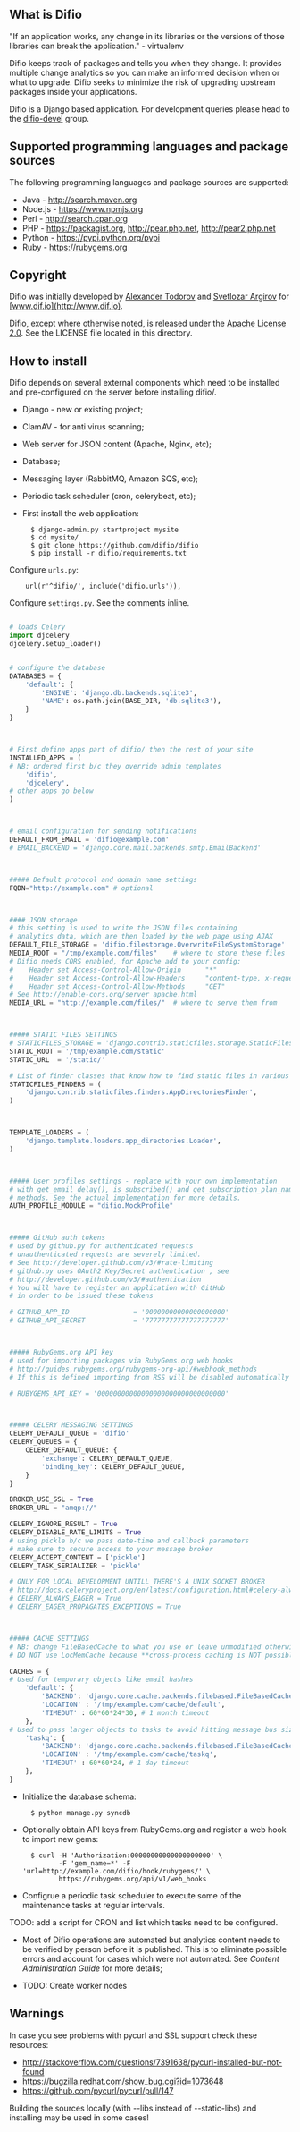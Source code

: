 What is Difio
-------------

"If an application works, any change in its libraries or the versions of those
libraries can break the application." - virtualenv

Difio keeps track of packages and tells you when they change.
It provides multiple change analytics so you can make an informed decision when
or what to upgrade. Difio seeks to minimize the risk of upgrading upstream packages
inside your applications.

Difio is a Django based application. For development queries please head to the
[difio-devel](https://groups.google.com/forum/#!forum/difio-devel) group.


Supported programming languages and package sources
---------------------------------------------------

The following programming languages and package sources are supported:

* Java - http://search.maven.org
* Node.js - https://www.npmjs.org
* Perl - http://search.cpan.org
* PHP - https://packagist.org, http://pear.php.net, http://pear2.php.net
* Python - https://pypi.python.org/pypi
* Ruby - https://rubygems.org


Copyright
---------

Difio was initially developed by [Alexander Todorov](https://github.com/atodorov)
and [Svetlozar Argirov](https://github.com/zaro) for [www.dif.io](http://www.dif.io).

Difio, except where otherwise noted, is released under the
[Apache License 2.0](http://www.apache.org/licenses/LICENSE-2.0.html).
See the LICENSE file located in this directory.

How to install
---------------

Difio depends on several external components which need to be installed and
pre-configured on the server before installing difio/.

* Django - new or existing project;
* ClamAV - for anti virus scanning;
* Web server for JSON content (Apache, Nginx, etc);
* Database;
* Messaging layer (RabbitMQ, Amazon SQS, etc);
* Periodic task scheduler (cron, celerybeat, etc);

* First install the web application:

        $ django-admin.py startproject mysite
        $ cd mysite/
        $ git clone https://github.com/difio/difio
        $ pip install -r difio/requirements.txt

Configure `urls.py`:

        url(r'^difio/', include('difio.urls')),

Configure `settings.py`. See the comments inline.

``` python

# loads Celery 
import djcelery
djcelery.setup_loader()


# configure the database
DATABASES = {
    'default': {
        'ENGINE': 'django.db.backends.sqlite3',
        'NAME': os.path.join(BASE_DIR, 'db.sqlite3'),
    }
}



# First define apps part of difio/ then the rest of your site
INSTALLED_APPS = (
# NB: ordered first b/c they override admin templates
    'difio',
    'djcelery',
# other apps go below
)



# email configuration for sending notifications
DEFAULT_FROM_EMAIL = 'difio@example.com'
# EMAIL_BACKEND = 'django.core.mail.backends.smtp.EmailBackend'



##### Default protocol and domain name settings
FQDN="http://example.com" # optional



#### JSON storage
# this setting is used to write the JSON files containing
# analytics data, which are then loaded by the web page using AJAX
DEFAULT_FILE_STORAGE = 'difio.filestorage.OverwriteFileSystemStorage'
MEDIA_ROOT = "/tmp/example.com/files"    # where to store these files
# Difio needs CORS enabled, for Apache add to your config:
#    Header set Access-Control-Allow-Origin      "*"
#    Header set Access-Control-Allow-Headers     "content-type, x-requested-with"
#    Header set Access-Control-Allow-Methods     "GET"
# See http://enable-cors.org/server_apache.html
MEDIA_URL = "http://example.com/files/"  # where to serve them from



##### STATIC FILES SETTINGS
# STATICFILES_STORAGE = 'django.contrib.staticfiles.storage.StaticFilesStorage'
STATIC_ROOT = '/tmp/example.com/static'
STATIC_URL  = '/static/'

# List of finder classes that know how to find static files in various locations.
STATICFILES_FINDERS = (
    'django.contrib.staticfiles.finders.AppDirectoriesFinder',
)



TEMPLATE_LOADERS = (
    'django.template.loaders.app_directories.Loader',
)



##### User profiles settings - replace with your own implementation
# with get_email_delay(), is_subscribed() and get_subscription_plan_name()
# methods. See the actual implementation for more details.
AUTH_PROFILE_MODULE = "difio.MockProfile"



##### GitHub auth tokens
# used by github.py for authenticated requests
# unauthenticated requests are severely limited.
# See http://developer.github.com/v3/#rate-limiting
# github.py uses OAuth2 Key/Secret authentication , see
# http://developer.github.com/v3/#authentication
# You will have to register an application with GitHub
# in order to be issued these tokens

# GITHUB_APP_ID                = '00000000000000000000'
# GITHUB_API_SECRET            = '77777777777777777777'



##### RubyGems.org API key
# used for importing packages via RubyGems.org web hooks
# http://guides.rubygems.org/rubygems-org-api/#webhook_methods
# If this is defined importing from RSS will be disabled automatically

# RUBYGEMS_API_KEY = '00000000000000000000000000000000'



##### CELERY MESSAGING SETTINGS
CELERY_DEFAULT_QUEUE = 'difio'
CELERY_QUEUES = {
    CELERY_DEFAULT_QUEUE: {
        'exchange': CELERY_DEFAULT_QUEUE,
        'binding_key': CELERY_DEFAULT_QUEUE,
    }
}

BROKER_USE_SSL = True
BROKER_URL = "amqp://"

CELERY_IGNORE_RESULT = True
CELERY_DISABLE_RATE_LIMITS = True
# using pickle b/c we pass date-time and callback parameters
# make sure to secure access to your message broker
CELERY_ACCEPT_CONTENT = ['pickle']
CELERY_TASK_SERIALIZER = 'pickle'

# ONLY FOR LOCAL DEVELOPMENT UNTILL THERE'S A UNIX SOCKET BROKER
# http://docs.celeryproject.org/en/latest/configuration.html#celery-always-eager
# CELERY_ALWAYS_EAGER = True
# CELERY_EAGER_PROPAGATES_EXCEPTIONS = True



##### CACHE SETTINGS
# NB: change FileBasedCache to what you use or leave unmodified otherwise
# DO NOT use LocMemCache because **cross-process caching is NOT possible**.

CACHES = {
# Used for temporary objects like email hashes
    'default': {
        'BACKEND': 'django.core.cache.backends.filebased.FileBasedCache',
        'LOCATION' : '/tmp/example.com/cache/default',
        'TIMEOUT' : 60*60*24*30, # 1 month timeout
    },
# Used to pass larger objects to tasks to avoid hitting message bus size limit
    'taskq': {
        'BACKEND': 'django.core.cache.backends.filebased.FileBasedCache',
        'LOCATION' : '/tmp/example.com/cache/taskq',
        'TIMEOUT' : 60*60*24, # 1 day timeout
    },
}

```

* Initialize the database schema:

        $ python manage.py syncdb

* Optionally obtain API keys from RubyGems.org and register a web hook to import
new gems:

        $ curl -H 'Authorization:00000000000000000000' \
               -F 'gem_name=*' -F 'url=http://example.com/difio/hook/rubygems/' \
               https://rubygems.org/api/v1/web_hooks


* Configrue a periodic task scheduler to execute some of the maintenance tasks
at regular intervals.


TODO: add a script for CRON and list which tasks need to be configured.


* Most of Difio operations are automated but analytics content needs to be
verified by person before it is published. This is to eliminate possible errors
and account for cases which were not automated. See *Content Administration Guide*
for more details;

* TODO: Create worker nodes

Warnings
--------

In case you see problems with pycurl and SSL support check these resources:
* http://stackoverflow.com/questions/7391638/pycurl-installed-but-not-found
* https://bugzilla.redhat.com/show_bug.cgi?id=1073648
* https://github.com/pycurl/pycurl/pull/147

Building the sources locally (with --libs instead of --static-libs) and installing
may be used in some cases!
